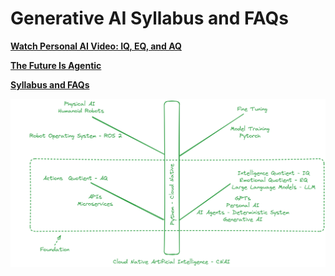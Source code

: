 # Generative AI Syllabus and FAQs

**[Watch Personal AI Video: IQ, EQ, and AQ](https://www.facebook.com/share/r/FnWHoVjkQXKRSiRy/?mibextid=0VwfS7)**

**[The Future Is Agentic](https://www.youtube.com/watch?v=ZYf9V2fSFwU)**

**[Syllabus and FAQs](https://docs.google.com/document/d/15usu1hkrrRLRjcq_3nCTT-0ljEcgiC44iSdvdqrCprk/edit?usp=sharing)**

![alt GenAI Learning Tree](learning_tree.png "Generative AI Learning Tree")

